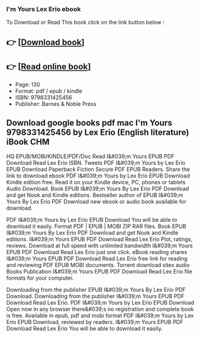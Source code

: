 ### I'm Yours Lex Erio ebook

To Download or Read This book click on the link button below :

## 👉  [**[Download book](http://get-pdfs.com/download.php?group=book&from=github.com&id=717450&lnk=1061 "Download book")**]

## 👉  [**[Read online book](http://get-pdfs.com/download.php?group=book&from=github.com&id=717450&lnk=1061 "Read online book")**]


* Page: 130
* Format: pdf / epub / kindle
* ISBN: 9798331425456
* Publisher: Barnes &amp; Noble Press



## Download google books pdf mac I'm Yours 9798331425456 by Lex Erio (English literature) iBook CHM


HQ EPUB/MOBI/KINDLE/PDF/Doc Read I&amp;#039;m Yours EPUB PDF Download Read Lex Erio ISBN. Tweets PDF I&amp;#039;m Yours by Lex Erio EPUB Download Paperback Fiction Secure PDF EPUB Readers. Share the link to download ebook PDF I&amp;#039;m Yours by Lex Erio EPUB Download Kindle edition free. Read it on your Kindle device, PC, phones or tablets Audio Download. Book EPUB I&amp;#039;m Yours By Lex Erio PDF Download and get Nook and Kindle editions. Bestseller author of EPUB I&amp;#039;m Yours By Lex Erio PDF Download new ebook or audio book available for download.

PDF I&amp;#039;m Yours by Lex Erio EPUB Download You will be able to download it easily. Format PDF | EPUB | MOBI ZIP RAR files. Book EPUB I&amp;#039;m Yours By Lex Erio PDF Download and get Nook and Kindle editions. I&amp;#039;m Yours EPUB PDF Download Read Lex Erio Plot, ratings, reviews. Download at full speed with unlimited bandwidth I&amp;#039;m Yours EPUB PDF Download Read Lex Erio just one click. eBook reading shares I&amp;#039;m Yours EPUB PDF Download Read Lex Erio free link for reading and reviewing PDF EPUB MOBI documents. Torrent download sites audio Books Publication I&amp;#039;m Yours EPUB PDF Download Read Lex Erio file formats for your computer.

Downloading from the publisher EPUB I&amp;#039;m Yours By Lex Erio PDF Download. Downloading from the publisher I&amp;#039;m Yours EPUB PDF Download Read Lex Erio. PDF I&amp;#039;m Yours by Lex Erio EPUB Download Open now in any browser there&amp;#039;s no registration and complete book is free. Available in epub, pdf and mobi format PDF I&amp;#039;m Yours by Lex Erio EPUB Download, reviewed by readers. I&amp;#039;m Yours EPUB PDF Download Read Lex Erio You will be able to download it easily.





